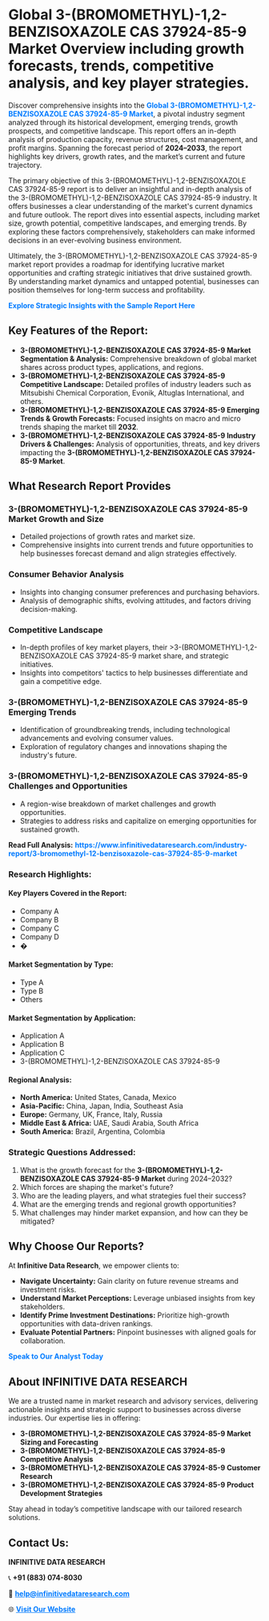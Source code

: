 <h1>Global 3-(BROMOMETHYL)-1,2-BENZISOXAZOLE CAS 37924-85-9 Market Overview including growth forecasts, trends, competitive analysis, and key player strategies.</h1>
<p>
Discover comprehensive insights into the 
<a href="https://www.infinitivedataresearch.com/industry-report/3-bromomethyl-12-benzisoxazole-cas-37924-85-9-market" rel="dofollow" style="color: #007BFF; text-decoration: none;"><strong>Global 3-(BROMOMETHYL)-1,2-BENZISOXAZOLE CAS 37924-85-9 Market</strong></a>, a pivotal industry segment analyzed through its historical development, emerging trends, growth prospects, and competitive landscape. This report offers an in-depth analysis of production capacity, revenue structures, cost management, and profit margins. Spanning the forecast period of <strong>2024–2033</strong>, the report highlights key drivers, growth rates, and the market’s current and future trajectory.
</p>
<p>
The primary objective of this 3-(BROMOMETHYL)-1,2-BENZISOXAZOLE CAS 37924-85-9 report is to deliver an insightful and in-depth analysis of the 3-(BROMOMETHYL)-1,2-BENZISOXAZOLE CAS 37924-85-9 industry. It offers businesses a clear understanding of the market's current dynamics and future outlook. The report dives into essential aspects, including market size, growth potential, competitive landscapes, and emerging trends. By exploring these factors comprehensively, stakeholders can make informed decisions in an ever-evolving business environment.
</p>
<p>
Ultimately, the 3-(BROMOMETHYL)-1,2-BENZISOXAZOLE CAS 37924-85-9 market report provides a roadmap for identifying lucrative market opportunities and crafting strategic initiatives that drive sustained growth. By understanding market dynamics and untapped potential, businesses can position themselves for long-term success and profitability.
</p>
<p>
<a href="https://www.infinitivedataresearch.com/request-sample/reportId=103537" style="color: #007BFF; text-decoration: none;"><strong>Explore Strategic Insights with the Sample Report Here</strong></a>
</p>

<h2>Key Features of the Report:</h2>
<ul>
<li><strong>3-(BROMOMETHYL)-1,2-BENZISOXAZOLE CAS 37924-85-9 Market Segmentation & Analysis:</strong> Comprehensive breakdown of global market shares across product types, applications, and regions.</li>
<li><strong>3-(BROMOMETHYL)-1,2-BENZISOXAZOLE CAS 37924-85-9 Competitive Landscape:</strong> Detailed profiles of industry leaders such as Mitsubishi Chemical Corporation, Evonik, Altuglas International, and others.</li>
<li><strong>3-(BROMOMETHYL)-1,2-BENZISOXAZOLE CAS 37924-85-9 Emerging Trends & Growth Forecasts:</strong> Focused insights on macro and micro trends shaping the market till <strong>2032</strong>.</li>
<li><strong>3-(BROMOMETHYL)-1,2-BENZISOXAZOLE CAS 37924-85-9 Industry Drivers & Challenges:</strong> Analysis of opportunities, threats, and key drivers impacting the <strong>3-(BROMOMETHYL)-1,2-BENZISOXAZOLE CAS 37924-85-9 Market</strong>.</li>
</ul>

<h2>What Research Report Provides</h2>
<h3>3-(BROMOMETHYL)-1,2-BENZISOXAZOLE CAS 37924-85-9 Market Growth and Size</h3>
<ul>
<li>Detailed projections of growth rates and market size.</li>
<li>Comprehensive insights into current trends and future opportunities to help businesses forecast demand and align strategies effectively.</li>
</ul>

<h3>Consumer Behavior Analysis</h3>
<ul>
<li>Insights into changing consumer preferences and purchasing behaviors.</li>
<li>Analysis of demographic shifts, evolving attitudes, and factors driving decision-making.</li>
</ul>

<h3>Competitive Landscape</h3>
<ul>
<li>In-depth profiles of key market players, their >3-(BROMOMETHYL)-1,2-BENZISOXAZOLE CAS 37924-85-9 market share, and strategic initiatives.</li>
<li>Insights into competitors' tactics to help businesses differentiate and gain a competitive edge.</li>
</ul>

<h3>3-(BROMOMETHYL)-1,2-BENZISOXAZOLE CAS 37924-85-9 Emerging Trends</h3>
<ul>
<li>Identification of groundbreaking trends, including technological advancements and evolving consumer values.</li>
<li>Exploration of regulatory changes and innovations shaping the industry's future.</li>
</ul>

<h3>3-(BROMOMETHYL)-1,2-BENZISOXAZOLE CAS 37924-85-9 Challenges and Opportunities</h3>
<ul>
<li>A region-wise breakdown of market challenges and growth opportunities.</li>
<li>Strategies to address risks and capitalize on emerging opportunities for sustained growth.</li>
</ul>
<p><strong>Read Full Analysis:</strong> <a href="https://www.infinitivedataresearch.com/industry-report/3-bromomethyl-12-benzisoxazole-cas-37924-85-9-market" rel="dofollow" style="color: #007BFF; text-decoration: none;"><strong>https://www.infinitivedataresearch.com/industry-report/3-bromomethyl-12-benzisoxazole-cas-37924-85-9-market</strong></a></p>
<h3>Research Highlights:</h3>
<h4>Key Players Covered in the Report:</h4>
<ul><li>Company A</li><li>Company B</li><li>Company C</li><li>Company D</li><li>�</li></ul>
<h4>Market Segmentation by Type:</h4>
<ul><li>Type A</li><li>Type B</li><li>Others</li></ul>
<h4>Market Segmentation by Application:</h4>
<ul><li>Application A</li><li>Application B</li><li>Application C</li><li>3-(BROMOMETHYL)-1,2-BENZISOXAZOLE CAS 37924-85-9</li></ul>

<h4>Regional Analysis:</h4>
<ul>
<li><strong>North America:</strong> United States, Canada, Mexico</li>
<li><strong>Asia-Pacific:</strong> China, Japan, India, Southeast Asia</li>
<li><strong>Europe:</strong> Germany, UK, France, Italy, Russia</li>
<li><strong>Middle East & Africa:</strong> UAE, Saudi Arabia, South Africa</li>
<li><strong>South America:</strong> Brazil, Argentina, Colombia</li>
</ul>

<h3>Strategic Questions Addressed:</h3>
<ol>
<li>What is the growth forecast for the <strong>3-(BROMOMETHYL)-1,2-BENZISOXAZOLE CAS 37924-85-9 Market</strong> during 2024–2032?</li>
<li>Which forces are shaping the market's future?</li>
<li>Who are the leading players, and what strategies fuel their success?</li>
<li>What are the emerging trends and regional growth opportunities?</li>
<li>What challenges may hinder market expansion, and how can they be mitigated?</li>
</ol>

<h2>Why Choose Our Reports?</h2>
<p>At <strong>Infinitive Data Research</strong>, we empower clients to:</p>
<ul>
<li><strong>Navigate Uncertainty:</strong> Gain clarity on future revenue streams and investment risks.</li>
<li><strong>Understand Market Perceptions:</strong> Leverage unbiased insights from key stakeholders.</li>
<li><strong>Identify Prime Investment Destinations:</strong> Prioritize high-growth opportunities with data-driven rankings.</li>
<li><strong>Evaluate Potential Partners:</strong> Pinpoint businesses with aligned goals for collaboration.</li>
</ul>
<p><a href="https://www.infinitivedataresearch.com/industry-report/3-bromomethyl-12-benzisoxazole-cas-37924-85-9-market" rel="dofollow" style="color: #007BFF; text-decoration: none;"><strong>Speak to Our Analyst Today</strong></a></p>

<h2>About INFINITIVE DATA RESEARCH</h2>
<p>We are a trusted name in market research and advisory services, delivering actionable insights and strategic support to businesses across diverse industries. Our expertise lies in offering:</p>
<ul>
<li><strong>3-(BROMOMETHYL)-1,2-BENZISOXAZOLE CAS 37924-85-9 Market Sizing and Forecasting</strong></li>
<li><strong>3-(BROMOMETHYL)-1,2-BENZISOXAZOLE CAS 37924-85-9 Competitive Analysis</strong></li>
<li><strong>3-(BROMOMETHYL)-1,2-BENZISOXAZOLE CAS 37924-85-9 Customer Research</strong></li>
<li><strong>3-(BROMOMETHYL)-1,2-BENZISOXAZOLE CAS 37924-85-9 Product Development Strategies</strong></li>
</ul>
<p>Stay ahead in today’s competitive landscape with our tailored research solutions.</p>

<h2>Contact Us:</h2>
<p><strong>INFINITIVE DATA RESEARCH</strong></p>
<p>📞 <strong>+91 (883) 074-8030</strong></p>
<p>📧 <strong><a href="mailto:help@infinitivedataresearch.com" style="color: #007BFF;">help@infinitivedataresearch.com</a></strong></p>
<p>🌐 <strong><a href="https://www.infinitivedataresearch.com" rel="dofollow" style="color: #007BFF;">Visit Our Website</a></strong></p>